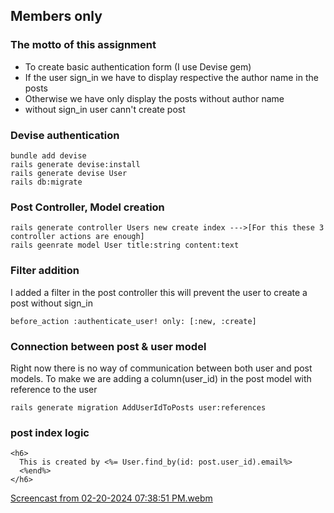 ## Members only

### The motto of this assignment
 * To create basic authentication form (I use Devise gem)
 * If the user sign_in we have to display respective the author name in the posts
 * Otherwise we have only display the posts without author name
 * without sign_in user cann't create post

### Devise authentication
```
bundle add devise
rails generate devise:install
rails generate devise User
rails db:migrate
```
### **Post** Controller, Model creation

```
rails generate controller Users new create index --->[For this these 3 controller actions are enough]
rails geenrate model User title:string content:text

```

### Filter addition
I added a filter in the post controller this will prevent the user to create a post without sign_in
```
before_action :authenticate_user! only: [:new, :create]
```
### Connection between post & user model

Right now there is no way of communication between both user and post models.
To make we are adding a column(user_id) in the post model with reference to the user

```
rails generate migration AddUserIdToPosts user:references

```
### post index logic
```
<h6>
  This is created by <%= User.find_by(id: post.user_id).email%>
  <%end%>
</h6>
```

[Screencast from 02-20-2024 07:38:51 PM.webm](https://github.com/Malavi1/Members-only/assets/112646623/ae5b73a1-8355-41fd-b7f1-5116b52d532a)



